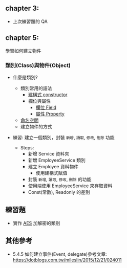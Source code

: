 ## chapter 3:
* 上次練習題的 QA

## chapter 5:
學習如何建立物件

### 類別(Class)與物件(Object)
* 什麼是類別?
   * 類別常用的語法
      * [建構式 constructor](https://docs.microsoft.com/zh-tw/dotnet/csharp/programming-guide/classes-and-structs/using-constructors)
      * 欄位與屬性
         * [欄位 Field](https://docs.microsoft.com/zh-tw/dotnet/csharp/programming-guide/classes-and-structs/fields)
         * [屬性 Property](https://docs.microsoft.com/zh-tw/dotnet/csharp/programming-guide/classes-and-structs/properties)
   * [命名空間](https://docs.microsoft.com/zh-tw/dotnet/csharp/programming-guide/namespaces/using-namespaces)
   * 建立物件的方式

* 練習: 建立一個類別，封裝 `新增`, `讀取`, `修改`, `刪除` 功能
   * Steps:
      * 新增 Service 資料夾
      * 新增 EmployeeService 類別
      * 建立 Employee 資料物件
         * 使用建構式賦值
      * 封裝 `新增`, `讀取`, `修改`, `刪除` 的功能
      * 使用端使用 EmployeeService 來存取資料
      * Const(常數), Readonly 的差別

## 練習題
  * 實作 [AES](https://zh.wikipedia.org/wiki/高级加密标准) 加解密的類別

## 其他參考
  * 5.4.5 如何建立事件(Event, delegate)參考文章: https://dotblogs.com.tw/mileslin/2015/12/21/024011